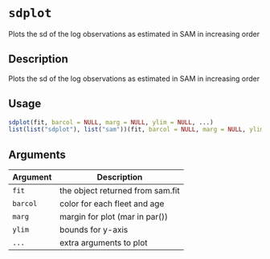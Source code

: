 # `sdplot`

Plots the sd of the log observations as estimated in SAM in increasing order


## Description

Plots the sd of the log observations as estimated in SAM in increasing order


## Usage

```r
sdplot(fit, barcol = NULL, marg = NULL, ylim = NULL, ...)
list(list("sdplot"), list("sam"))(fit, barcol = NULL, marg = NULL, ylim = NULL, ...)
```


## Arguments

Argument      |Description
------------- |----------------
`fit`     |     the object returned from sam.fit
`barcol`     |     color for each fleet and age
`marg`     |     margin for plot (mar in par())
`ylim`     |     bounds for y-axis
`...`     |     extra arguments to plot


